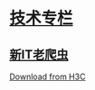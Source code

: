 # [技术专栏](https://www.h3c.com/cn/Service/Document_Software/TechnicalInfo/PorductMaintanInfo/Tech_Column/)

## [新IT老爬虫](https://www.h3c.com/cn/Service/Document_Software/TechnicalInfo/PorductMaintanInfo/Tech_Column/Crawl/)

[Download from H3C](https://www.h3c.com/cn/Service/Document_Software/TechnicalInfo/PorductMaintanInfo/Tech_Column/Crawl/Crawl/)